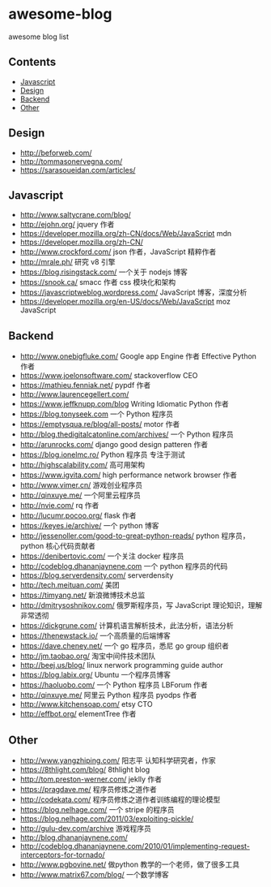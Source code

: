 # awesome-blog

awesome blog list


## Contents

- [Javascript](#javascript)
- [Design](#design)
- [Backend](#backend)
- [Other](#other)


## Design

- http://beforweb.com/
- http://tommasonervegna.com/
- https://sarasoueidan.com/articles/

## Javascript

- http://www.saltycrane.com/blog/  
- http://ejohn.org/ jquery 作者
- https://developer.mozilla.org/zh-CN/docs/Web/JavaScript mdn
- https://developer.mozilla.org/zh-CN/ 
- http://www.crockford.com/ json 作者，JavaScript 精粹作者
- http://mrale.ph/ 研究 v8 引擎
- https://blog.risingstack.com/ 一个关于 nodejs 博客
- https://snook.ca/ smacc 作者 css 模块化和架构
- https://javascriptweblog.wordpress.com/ JavaScript 博客，深度分析
- https://developer.mozilla.org/en-US/docs/Web/JavaScript moz JavaScript

## Backend

- http://www.onebigfluke.com/ Google app Engine 作者 Effective Python 作者
- https://www.joelonsoftware.com/  stackoverflow CEO
- https://mathieu.fenniak.net/ pypdf 作者
- http://www.laurencegellert.com/ 
- https://www.jeffknupp.com/blog Writing Idiomatic Python 作者
- https://blog.tonyseek.com  一个 Python 程序员
- https://emptysqua.re/blog/all-posts/   motor 作者
- http://blog.thedigitalcatonline.com/archives/ 一个 Python 程序员
- http://arunrocks.com/ django good design patteren 作者
- https://blog.ionelmc.ro/  Python 程序员 专注于测试
- http://highscalability.com/ 高可用架构
- https://www.igvita.com/ high performance network browser 作者
- http://www.vimer.cn/ 游戏创业程序员
- http://qinxuye.me/  一个阿里云程序员
- http://nvie.com/ rq 作者
- http://lucumr.pocoo.org/ flask 作者
- https://keyes.ie/archive/ 一个 python 博客
- http://jessenoller.com/good-to-great-python-reads/ python 程序员，python 核心代码贡献者 
- https://denibertovic.com/ 一个关注 docker 程序员
- http://codeblog.dhananjaynene.com 一个 python 程序员的代码
- https://blog.serverdensity.com/ serverdensity
- http://tech.meituan.com/ 美团
- https://timyang.net/  新浪微博技术总监
- http://dmitrysoshnikov.com/ 俄罗斯程序员，写 JavaScript 理论知识，理解非常透彻
- https://dickgrune.com/  计算机语言解析技术，此法分析，语法分析
- https://thenewstack.io/ 一个高质量的后端博客
- https://dave.cheney.net/ 一个 go 程序员，悉尼 go group 组织者
- http://jm.taobao.org/ 淘宝中间件技术团队
- http://beej.us/blog/ linux nerwork programming guide author
- https://blog.labix.org/ Ubuntu 一个程序员博客
- https://haoluobo.com/ 一个 Python 程序员 LBForum 作者
- http://qinxuye.me/ 阿里云 Python 程序员 pyodps 作者 
- http://www.kitchensoap.com/ etsy CTO
- http://effbot.org/ elementTree 作者 

## Other

- http://www.yangzhiping.com/  阳志平 认知科学研究者，作家
- https://8thlight.com/blog/  8thlight blog
- http://tom.preston-werner.com/ jeklly 作者
- https://pragdave.me/ 程序员修炼之道作者
- http://codekata.com/ 程序员修炼之道作者训练编程的理论模型
- https://blog.nelhage.com/ 一个 stripe 的程序员
- https://blog.nelhage.com/2011/03/exploiting-pickle/
- http://gulu-dev.com/archive 游戏程序员 
- http://blog.dhananjaynene.com/
- http://codeblog.dhananjaynene.com/2010/01/implementing-request-interceptors-for-tornado/ 
- http://www.pgbovine.net/ 做python 教学的一个老师，做了很多工具
- http://www.matrix67.com/blog/ 一个数学博客

